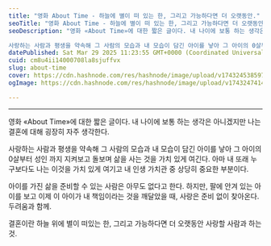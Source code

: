 ```yaml
---
title: "영화 About Time - 하늘에 별이 떠 있는 한, 그리고 가능하다면 더 오랫동안."
seoTitle: "영화 About Time - 하늘에 별이 떠 있는 한, 그리고 가능하다면 더 오랫동안."
seoDescription: "영화 «About Time»에 대한 짧은 글이다. 내 나이에 보통 하는 생각은 아니겠지만 나는 결혼에 대해 굉장히 자주 생각한다. 

사랑하는 사람과 평생을 약속해 그 사람의 모습과 내 모습이 담긴 아이를 낳아 그 아이의 0살부터 성인 까지 지켜보고 돌보며 삶을 사는 것을 가치 "
datePublished: Sat Mar 29 2025 11:23:55 GMT+0000 (Coordinated Universal Time)
cuid: cm8u4ii14000708la8sjuffvx
slug: about-time
cover: https://cdn.hashnode.com/res/hashnode/image/upload/v1743245385977/a1727942-adf5-46be-a4fc-bdbb9acf4639.jpeg
ogImage: https://cdn.hashnode.com/res/hashnode/image/upload/v1743247414837/85ffac56-f3a0-435d-b2e0-27c7d7cb69d0.jpeg

---
```


---

영화 «About Time»에 대한 짧은 글이다. 내 나이에 보통 하는 생각은 아니겠지만 나는 결혼에 대해 굉장히 자주 생각한다.

사랑하는 사람과 평생을 약속해 그 사람의 모습과 내 모습이 담긴 아이를 낳아 그 아이의 0살부터 성인 까지 지켜보고 돌보며 삶을 사는 것을 가치 있게 여긴다. 아마 내 또래 누구보다도 나는 이것을 가치 있게 여기고 내 인생 가치관 중 상당히 중요한 부분이다.

아이를 가진 삶을 준비할 수 있는 사람은 아무도 없다고 한다. 하지만, 팔에 안겨 있는 아이를 보고 이제 이 아이가 내 책임이라는 것을 깨달았을 때, 사랑은 준비 없이 찾아온다. 두려움과 함께.

결혼이란 하늘 위에 별이 떠있는 한, 그리고 가능하다면 더 오랫동안 사랑할 사람과 하는 것.